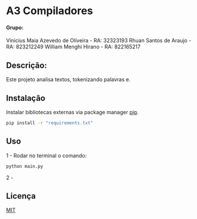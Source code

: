 # A3 Compiladores

#### Grupo:
Vinicius Maia Azevedo de Oliveira - RA: 32323193
Rhuan Santos de Araujo - RA: 823212249
William Menghi Hirano - RA: 822165217

## Descrição:

Este projeto analisa textos, tokenizando palavras e.

## Instalação

Instalar bibliotecas externas via package manager [pip](https://pip.pypa.io/en/stable/).

```bash
pip install -r "requirements.txt"
```

## Uso

1 - Rodar no terminal o comando:

```bash
python main.py
```

2 - 

## Licença

[MIT](https://choosealicense.com/licenses/mit/)
